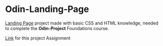 # Odin-Landing-Page
[Landing Page](https://hallimasa.github.io/Odin-Landing-Page/) project made with basic CSS and HTML knowledge, needed to complete the **Odin-Project** Foundations course.

[Link](https://www.theodinproject.com/lessons/foundations-landing-page) for this project Assignment

